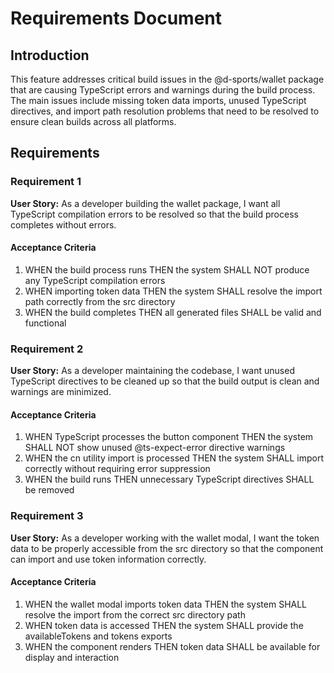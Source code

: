 # Requirements Document

## Introduction

This feature addresses critical build issues in the @d-sports/wallet package that are causing TypeScript errors and warnings during the build process. The main issues include missing token data imports, unused TypeScript directives, and import path resolution problems that need to be resolved to ensure clean builds across all platforms.

## Requirements

### Requirement 1

**User Story:** As a developer building the wallet package, I want all TypeScript compilation errors to be resolved so that the build process completes without errors.

#### Acceptance Criteria

1. WHEN the build process runs THEN the system SHALL NOT produce any TypeScript compilation errors
2. WHEN importing token data THEN the system SHALL resolve the import path correctly from the src directory
3. WHEN the build completes THEN all generated files SHALL be valid and functional

### Requirement 2

**User Story:** As a developer maintaining the codebase, I want unused TypeScript directives to be cleaned up so that the build output is clean and warnings are minimized.

#### Acceptance Criteria

1. WHEN TypeScript processes the button component THEN the system SHALL NOT show unused @ts-expect-error directive warnings
2. WHEN the cn utility import is processed THEN the system SHALL import correctly without requiring error suppression
3. WHEN the build runs THEN unnecessary TypeScript directives SHALL be removed

### Requirement 3

**User Story:** As a developer working with the wallet modal, I want the token data to be properly accessible from the src directory so that the component can import and use token information correctly.

#### Acceptance Criteria

1. WHEN the wallet modal imports token data THEN the system SHALL resolve the import from the correct src directory path
2. WHEN token data is accessed THEN the system SHALL provide the availableTokens and tokens exports
3. WHEN the component renders THEN token data SHALL be available for display and interaction